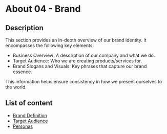 # About 04 - Brand

## Description
This section provides an in-depth overview of our brand identity. It encompasses the following key elements:

- Business Overview: A description of our company and what we do.
- Target Audience: Who we are creating products/services for.
- Brand Slogans and Visuals: Key phrases that capture our brand essence.

This information helps ensure consistency in how we present ourselves to the world.

## List of content

- [Brand Definition](Brand-definitions.md)
- [Target Audience](Target-Audience.md)
- [Personas](Personas.md)
